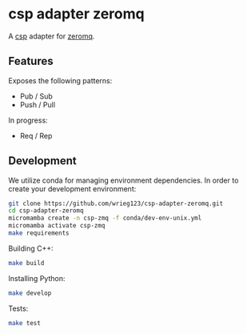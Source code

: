 # csp adapter zeromq

A [csp](https://github.com/point72/csp) adapter for [zeromq](https://zeromq.org).

## Features

Exposes the following patterns:
- Pub / Sub 
- Push / Pull

In progress:
- Req / Rep

## Development

We utilize conda for managing environment dependencies. In order to create your development environment:

```bash
git clone https://github.com/wrieg123/csp-adapter-zeromq.git
cd csp-adapter-zeromq
micromamba create -n csp-zmq -f conda/dev-env-unix.yml
micromamba activate csp-zmq
make requirements
```

Building C++:
```bash
make build
```

Installing Python:
```bash
make develop
```

Tests:
```bash
make test
```


